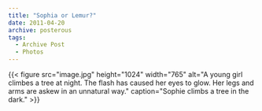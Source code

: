 ```yaml
---
title: "Sophia or Lemur?"
date: 2011-04-20
archive: posterous
tags: 
  - Archive Post
  - Photos
---
```


{{< figure 
	src="image.jpg" 
	height="1024" 
	width="765" 
	alt="A young girl climbes a tree at night. The flash has caused her eyes to glow. Her legs and arms are askew in an unnatural way." 
	caption="Sophie climbs a tree in the dark." >}}


